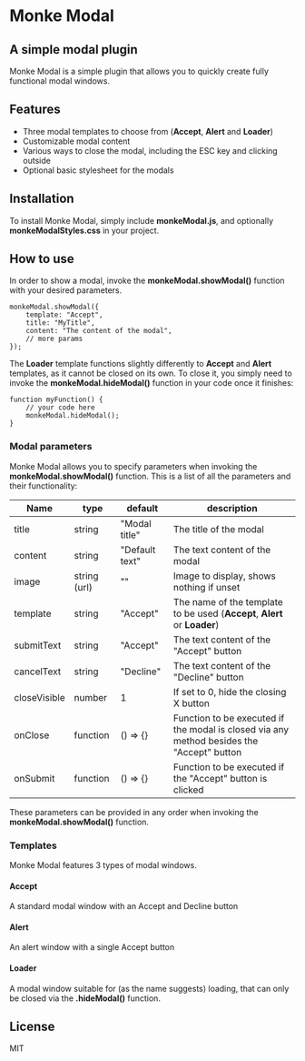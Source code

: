 # Monke Modal

## A simple modal plugin

Monke Modal is a simple plugin that allows you to quickly create fully functional modal windows.

## Features

- Three modal templates to choose from (**Accept**, **Alert** and **Loader**)
- Customizable modal content
- Various ways to close the modal, including the ESC key and clicking outside
- Optional basic stylesheet for the modals

## Installation

To install Monke Modal, simply include **monkeModal.js**, and optionally **monkeModalStyles.css** in your project.

## How to use

In order to show a modal, invoke the **monkeModal.showModal()** function with your desired parameters.

```
monkeModal.showModal({
    template: "Accept",
    title: "MyTitle",
    content: "The content of the modal",
    // more params
});
```

The **Loader** template functions slightly differently to **Accept** and **Alert** templates, as it cannot be closed on its own.
To close it, you simply need to invoke the **monkeModal.hideModal()** function in your code once it finishes:

```
function myFunction() {
    // your code here
    monkeModal.hideModal();
}
```

### Modal parameters

Monke Modal allows you to specify parameters when invoking the **monkeModal.showModal()** function.
This is a list of all the parameters and their functionality:

| Name         | type         | default        | description                                                                               |
| ------------ | ------------ | -------------- | ----------------------------------------------------------------------------------------- |
| title        | string       | "Modal title"  | The title of the modal                                                                    |
| content      | string       | "Default text" | The text content of the modal                                                             |
| image        | string (url) | ""             | Image to display, shows nothing if unset                                                  |
| template     | string       | "Accept"       | The name of the template to be used (**Accept**, **Alert** or **Loader**)                 |
| submitText   | string       | "Accept"       | The text content of the "Accept" button                                                   |
| cancelText   | string       | "Decline"      | The text content of the "Decline" button                                                  |
| closeVisible | number       | 1              | If set to 0, hide the closing X button                                                    |
| onClose      | function     | () => {}       | Function to be executed if the modal is closed via any method besides the "Accept" button |
| onSubmit     | function     | () => {}       | Function to be executed if the "Accept" button is clicked                                 |

These parameters can be provided in any order when invoking the **monkeModal.showModal()** function.

### Templates

Monke Modal features 3 types of modal windows.

#### Accept

A standard modal window with an Accept and Decline button

#### Alert

An alert window with a single Accept button

#### Loader

A modal window suitable for (as the name suggests) loading, that can only be closed via the **.hideModal()** function.

## License

MIT
